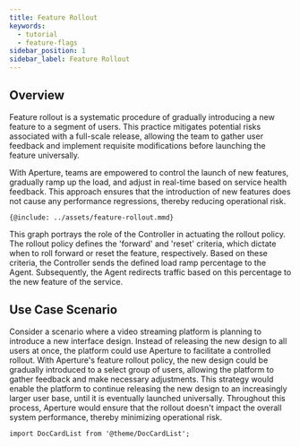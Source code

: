 ```yaml
---
title: Feature Rollout
keywords:
  - tutorial
  - feature-flags
sidebar_position: 1
sidebar_label: Feature Rollout
---
```


## Overview

Feature rollout is a systematic procedure of gradually introducing a new feature
to a segment of users. This practice mitigates potential risks associated with a
full-scale release, allowing the team to gather user feedback and implement
requisite modifications before launching the feature universally.

With Aperture, teams are empowered to control the launch of new features,
gradually ramp up the load, and adjust in real-time based on service health
feedback. This approach ensures that the introduction of new features does not
cause any performance regressions, thereby reducing operational risk.

<Zoom>

```mermaid
{@include: ../assets/feature-rollout.mmd}
```

</Zoom>

This graph portrays the role of the Controller in actuating the rollout policy.
The rollout policy defines the 'forward' and 'reset' criteria, which dictate
when to roll forward or reset the feature, respectively. Based on these
criteria, the Controller sends the defined load ramp percentage to the Agent.
Subsequently, the Agent redirects traffic based on this percentage to the new
feature of the service.

## Use Case Scenario

Consider a scenario where a video streaming platform is planning to introduce a
new interface design. Instead of releasing the new design to all users at once,
the platform could use Aperture to facilitate a controlled rollout. With
Aperture's feature rollout policy, the new design could be gradually introduced
to a select group of users, allowing the platform to gather feedback and make
necessary adjustments. This strategy would enable the platform to continue
releasing the new design to an increasingly larger user base, until it is
eventually launched universally. Throughout this process, Aperture would ensure
that the rollout doesn't impact the overall system performance, thereby
minimizing operational risk.

```mdx-code-block
import DocCardList from '@theme/DocCardList';
```

<DocCardList />
